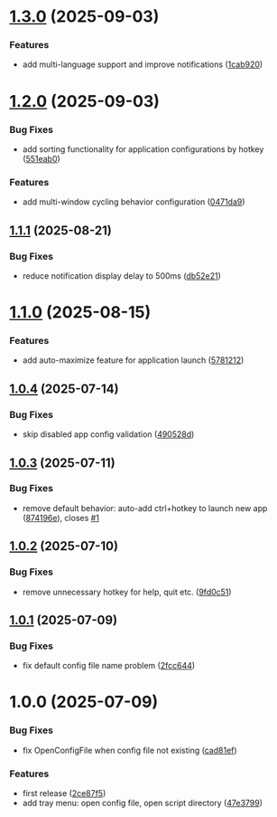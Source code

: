 # [1.3.0](https://github.com/sean2077/winguake/compare/v1.2.0...v1.3.0) (2025-09-03)


### Features

* add multi-language support and improve notifications ([1cab920](https://github.com/sean2077/winguake/commit/1cab9202cf34c5dbe9d8adc657430889bc9ee696))

# [1.2.0](https://github.com/sean2077/winguake/compare/v1.1.1...v1.2.0) (2025-09-03)


### Bug Fixes

* add sorting functionality for application configurations by hotkey ([551eab0](https://github.com/sean2077/winguake/commit/551eab0adfc5c536ead08d95e93a089a19a670af))


### Features

* add multi-window cycling behavior configuration ([0471da9](https://github.com/sean2077/winguake/commit/0471da9e0b79613a53fcb902ec5eb1df4d0ae120))

## [1.1.1](https://github.com/sean2077/winguake/compare/v1.1.0...v1.1.1) (2025-08-21)


### Bug Fixes

* reduce notification display delay to 500ms ([db52e21](https://github.com/sean2077/winguake/commit/db52e21b5b420a4ea80755b1536fb57b3a8c5ae7))

# [1.1.0](https://github.com/sean2077/winguake/compare/v1.0.4...v1.1.0) (2025-08-15)


### Features

* add auto-maximize feature for application launch ([5781212](https://github.com/sean2077/winguake/commit/57812121692823fb5d58b228155f0885ae88364a))

## [1.0.4](https://github.com/sean2077/winguake/compare/v1.0.3...v1.0.4) (2025-07-14)


### Bug Fixes

* skip disabled app config validation ([490528d](https://github.com/sean2077/winguake/commit/490528d211d90deaedc688d2453b5e96eea9c966))

## [1.0.3](https://github.com/sean2077/winguake/compare/v1.0.2...v1.0.3) (2025-07-11)


### Bug Fixes

* remove default behavior: auto-add ctrl+hotkey to launch new app ([874196e](https://github.com/sean2077/winguake/commit/874196e72a77ee20c775a7381c4dae8415bff9ff)), closes [#1](https://github.com/sean2077/winguake/issues/1)

## [1.0.2](https://github.com/sean2077/winguake/compare/v1.0.1...v1.0.2) (2025-07-10)


### Bug Fixes

* remove unnecessary hotkey for help, quit etc. ([9fd0c51](https://github.com/sean2077/winguake/commit/9fd0c51436ec690383f181384e9439f8861aa100))

## [1.0.1](https://github.com/sean2077/winguake/compare/v1.0.0...v1.0.1) (2025-07-09)


### Bug Fixes

* fix default config file name problem ([2fcc644](https://github.com/sean2077/winguake/commit/2fcc644313bd397d9614cda7419217e28e332ac4))

# 1.0.0 (2025-07-09)


### Bug Fixes

* fix OpenConfigFile when config file not existing ([cad81ef](https://github.com/sean2077/winguake/commit/cad81ef589a14e251d99e4fd7f9a60c00f989d23))


### Features

*  first release ([2ce87f5](https://github.com/sean2077/winguake/commit/2ce87f51f2dafaf0b4cefcd6f52318143331b9cc))
* add tray menu: open config file, open script directory ([47e3799](https://github.com/sean2077/winguake/commit/47e3799febdedcf7e358297d93d9f967a28c8eee))

